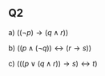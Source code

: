 ## Q2

a) $((\neg p) \to (q\land r))$

b) $((p\land (\neg q))\leftrightarrow (r\to s))$

c) $(((p\lor (q\land r))\to s)\leftrightarrow t)$
